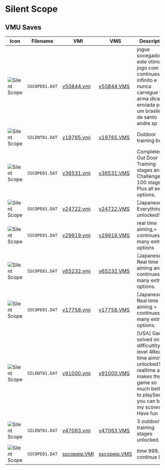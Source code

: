 # Silent Scope

## VMU Saves

| Icon | Filename | VMI | VMS | Description |
|------|----------|-----|-----|-------------|
| ![Silent Scope](../icons/SSCOPE01.DAT.GIF) | `SSCOPE01.DAT` | [v50844.vmi](v50844.vmi) | [v50844.VMS](v50844.VMS) | jogue socegado este otimo jogo com continues infinito e nunca carregue sua arma dica enviada por um brasileiro de santo andre sp  
| ![Silent Scope](../icons/SILENT01.DAT.GIF) | `SILENT01.DAT` | [v19765.vmi](v19765.vmi) | [v19765.VMS](v19765.VMS) | Outdoor training beat 
| ![Silent Scope](../icons/SSCOPE01.DAT.GIF) | `SSCOPE01.DAT` | [v36531.vmi](v36531.vmi) | [v36531.VMS](v36531.VMS) | Completed all Out Door Training stages and Challenge 100 stages. Plus all extra options. 
| ![Silent Scope](../icons/SSCOPE01.DAT.GIF) | `SSCOPE01.DAT` | [v24722.vmi](v24722.vmi) | [v24722.VMS](v24722.VMS) | [Japanese] Everything unlocked! 
| ![Silent Scope](../icons/SSCOPE01.DAT.GIF) | `SSCOPE01.DAT` | [v29919.vmi](v29919.vmi) | [v29919.VMS](v29919.VMS) | real time aiming,+ continues,and many extra options 
| ![Silent Scope](../icons/SSCOPE01.DAT.GIF) | `SSCOPE01.DAT` | [v65232.vmi](v65232.vmi) | [v65232.VMS](v65232.VMS) | [Japanese] Real time aiming and continues,and many extra options. 
| ![Silent Scope](../icons/SSCOPE01.DAT.GIF) | `SSCOPE01.DAT` | [v17758.vmi](v17758.vmi) | [v17758.VMS](v17758.VMS) | [Japanese] Real time aiming + continues,and many extra options. 
| ![Silent Scope](../icons/SILENT01.DAT.GIF) | `SILENT01.DAT` | [v91000.vmi](v91000.vmi) | [v91000.VMS](v91000.VMS) | [USA] Game solved on difficultlty level 4Real time aiming unlockedThe realtime aime makes the game so much better to playSee if you can beat my scores. Have fun 
| ![Silent Scope](../icons/SILENT01.DAT.GIF) | `SILENT01.DAT` | [v47063.vmi](v47063.vmi) | [v47063.VMS](v47063.VMS) | 3 outdoor training stages unlocked. 
| ![Silent Scope](../icons/SSCOPE01.DAT.GIF) | `SSCOPE01.DAT` | [sscopejp.VMI](sscopejp.VMI) | [sscopejp.VMS](sscopejp.VMS) | time 999, continue 999
